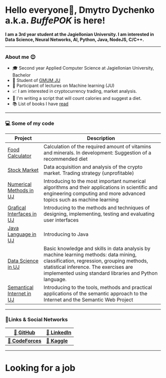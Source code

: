 # Hello everyone👋, **Dmytro Dychenko a.k.a. _BuffePOK_ is here!**


**I am a 3rd year student at the Jagiellonian University. I am interested in Data Science, Neural Networks, AI, Python, Java, NodeJS, C/C++.**

---

### About me 😊
- 🎓 Second year Applied Computer Science at Jagiellonian University, Bachelor
- 🤖 Student of [GMUM JU](https://gmum.net/)
- 🤔 Participant of lectures on Machine learning (JU)
- 📈 I am interested in cryptocurrency trading, market analysis.
- 🥕 I'm writing a script that will count calories and suggest a diet.
- 📚 List of books I have [read](books.txt)

---

### 💻 Some of my code
| **Project** | **Description** |
| --- | --- |
| [Food Calculator](../food_calculator) | Calculation of the required amount of vitamins and minerals. In development: Suggestion of a recommended diet |
| [Stock Market](../stock_market) | Data acquisition and analysis of the crypto market. Trading strategy (unprofitable) |
| [Numerical Methods in UJ](../Metody-Numeryczne-UJ) | Introducing to the most important numerical algorithms and their applications in scientific and engineering computing and more advanced topics such as machine learning |
| [Grafical Interfaces in UJ](../Interfejsy-Graficzne-UJ) | Introducing to the methods and techniques of designing, implementing, testing and evaluating user interfaces |
| [Java Language in UJ](../Java-Language-UJ) | Introducing to Java |
| [Data Science in UJ](../Data-Science-UJ) | Basic knowledge and skills in data analysis by machine learning methods: data mining, classification, regression, grouping methods, statistical inference. The exercises are implemented using standard libraries and Python language. |
| [Semantical Internet in UJ](../Semantyczny-Internet-UJ) | Introducing to the tools, methods and practical applications of the semantic approach to the Internet and the Semantic Web Project |



---

### 🔗Links & Social Networks
| [📜 **GitHub**](https://github.com/BuffePOK) | [👤 **LinkedIn**](https://www.linkedin.com/in/dmytro-dychenko-29a962197/) |
|---|---|
| [💪 **CodeForces**](https://codeforces.com/profile/BaffePOK) | [🧠 **Kaggle**](https://www.kaggle.com/lord0fdarkness) |

---

# Looking for a job #

<!--
**BuffePOK/BuffePOK** is a ✨ _special_ ✨ repository because its `README.md` (this file) appears on your GitHub profile.

Here are some ideas to get you started:

- 🔭 I’m currently working on ...
- 🌱 I’m currently learning ...
- 👯 I’m looking to collaborate on ...
- 🤔 I’m looking for help with ...
- 💬 Ask me about ...
- 📫 How to reach me: ...
- 😄 Pronouns: ...
- ⚡ Fun fact: ...
-->
